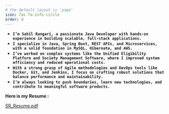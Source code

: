 ```yaml
---
# the default layout is 'page'
icon: fas fa-info-circle
order: 4
---
```


<!-- > Add Markdown syntax content to file `_tabs/about.md`{: .filepath } and it will show up on this page.
{: .prompt-tip } -->


- **`I’m Sahil Rangari, a passionate Java Developer with hands-on experience in building scalable, full-stack applications.`**
- **`I specialize in Java, Spring Boot, REST APIs, and Microservices, with a solid foundation in MySQL, Hibernate, and AWS.`**
- **`I’ve worked on complex systems like the Unified Eligibility Platform and Society Management Software, where I improved system efficiency and reduced operational costs.`**
- **`With a strong grasp of Agile methodologies and DevOps tools like Docker, Git, and Jenkins, I focus on crafting robust solutions that balance performance and maintainability.`**
- **`I’m always looking to push boundaries, learn new technologies, and contribute to meaningful software products.`**

**Here is my Resume :** 

[SR_Resume.pdf](file/resume/resume.pdf)
